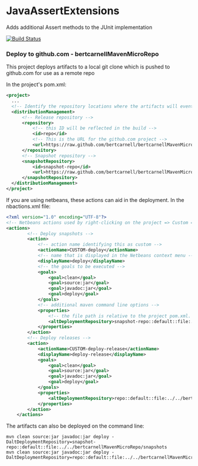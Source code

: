 JavaAssertExtensions
====================

Adds additional Assert methods to the JUnit implementation

[![Build Status](https://drone.io/github.com/bertcarnell/JavaAssertExtensions/status.png)](https://drone.io/github.com/bertcarnell/JavaAssertExtensions/latest)

### Deploy to github.com - bertcarnellMavenMicroRepo

This project deploys artifacts to a local git clone which is pushed to github.com for use as a remote repo

In the project's pom.xml:

```xml
<project>
  ...
  <!-- Identify the repository locations where the artifacts will eventually reside -->
  <distributionManagement>
      <!-- Release repository -->
      <repository>
          <!-- this ID will be reflected in the build -->
          <id>repo</id>
          <!-- This is the URL for the github.com project --> 
          <url>https://raw.github.com/bertcarnell/bertcarnellMavenMicroRepo/master/releases</url>
      </repository>
      <!-- Snapshot repository -->
      <snapshotRepository>
          <id>snapshot-repo</id>
          <url>https://raw.github.com/bertcarnell/bertcarnellMavenMicroRepo/master/snapshots</url>
      </snapshotRepository>
  </distributionManagement>
</project>
```

If you are using netbeans, these actions can aid in the deployment.  In the nbactions.xml file:

```xml
<?xml version="1.0" encoding="UTF-8"?>
<!-- Netbeans actions used by right-clicking on the project => Custom => deploy -->
<actions>
        <!-- Deploy snapshots -->
        <action>
            <!-- action name identifying this as custom -->
            <actionName>CUSTOM-deploy</actionName>
            <!-- name that is displayed in the Netbeans context menu -->
            <displayName>deploy</displayName>
            <!-- the goals to be executed -->
            <goals>
                <goal>clean</goal>
                <goal>source:jar</goal>
                <goal>javadoc:jar</goal>
                <goal>deploy</goal>
            </goals>
            <!-- additional maven command line options -->
            <properties>
                <!-- the file path is relative to the project pom.xml.  An absolute path can also be used -->
                <altDeploymentRepository>snapshot-repo::default::file:../../bertcarnellMavenMicroRepo/snapshots</altDeploymentRepository>
            </properties>
        </action>
        <!-- Deploy releases -->
        <action>
            <actionName>CUSTOM-deploy-release</actionName>
            <displayName>deploy-release</displayName>
            <goals>
                <goal>clean</goal>
                <goal>source:jar</goal>
                <goal>javadoc:jar</goal>
                <goal>deploy</goal>
            </goals>
            <properties>
                <altDeploymentRepository>repo::default::file:../../bertcarnellMavenMicroRepo/releases</altDeploymentRepository>
            </properties>
        </action>
    </actions>
```

The artifacts can also be deployed on the command line:

```
mvn clean source:jar javadoc:jar deploy -DaltDeploymentRepository=snapshot-repo::default::file:../../bertcarnellMavenMicroRepo/snapshots
mvn clean source:jar javadoc:jar deploy -DaltDeploymentRepository=repo::default::file:../../bertcarnellMavenMicroRepo/releases
```

